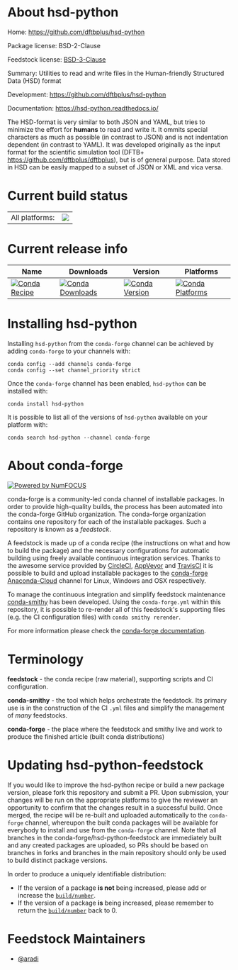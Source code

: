 About hsd-python
================

Home: https://github.com/dftbplus/hsd-python

Package license: BSD-2-Clause

Feedstock license: [BSD-3-Clause](https://github.com/conda-forge/hsd-python-feedstock/blob/master/LICENSE.txt)

Summary: Utilities to read and write files in the Human-friendly Structured Data (HSD) format

Development: https://github.com/dftbplus/hsd-python

Documentation: https://hsd-python.readthedocs.io/

The HSD-format is very similar to both JSON and YAML, but tries to minimize the
effort for **humans** to read and write it. It ommits special characters as much
as possible (in contrast to JSON) and is not indentation dependent (in contrast
to YAML). It was developed originally as the input format for the scientific
simulation tool (DFTB+ <https://github.com/dftbplus/dftbplus>), but is
of general purpose. Data stored in HSD can be easily mapped to a subset of JSON
or XML and vica versa.


Current build status
====================


<table><tr><td>All platforms:</td>
    <td>
      <a href="https://dev.azure.com/conda-forge/feedstock-builds/_build/latest?definitionId=14493&branchName=master">
        <img src="https://dev.azure.com/conda-forge/feedstock-builds/_apis/build/status/hsd-python-feedstock?branchName=master">
      </a>
    </td>
  </tr>
</table>

Current release info
====================

| Name | Downloads | Version | Platforms |
| --- | --- | --- | --- |
| [![Conda Recipe](https://img.shields.io/badge/recipe-hsd--python-green.svg)](https://anaconda.org/conda-forge/hsd-python) | [![Conda Downloads](https://img.shields.io/conda/dn/conda-forge/hsd-python.svg)](https://anaconda.org/conda-forge/hsd-python) | [![Conda Version](https://img.shields.io/conda/vn/conda-forge/hsd-python.svg)](https://anaconda.org/conda-forge/hsd-python) | [![Conda Platforms](https://img.shields.io/conda/pn/conda-forge/hsd-python.svg)](https://anaconda.org/conda-forge/hsd-python) |

Installing hsd-python
=====================

Installing `hsd-python` from the `conda-forge` channel can be achieved by adding `conda-forge` to your channels with:

```
conda config --add channels conda-forge
conda config --set channel_priority strict
```

Once the `conda-forge` channel has been enabled, `hsd-python` can be installed with:

```
conda install hsd-python
```

It is possible to list all of the versions of `hsd-python` available on your platform with:

```
conda search hsd-python --channel conda-forge
```


About conda-forge
=================

[![Powered by
NumFOCUS](https://img.shields.io/badge/powered%20by-NumFOCUS-orange.svg?style=flat&colorA=E1523D&colorB=007D8A)](https://numfocus.org)

conda-forge is a community-led conda channel of installable packages.
In order to provide high-quality builds, the process has been automated into the
conda-forge GitHub organization. The conda-forge organization contains one repository
for each of the installable packages. Such a repository is known as a *feedstock*.

A feedstock is made up of a conda recipe (the instructions on what and how to build
the package) and the necessary configurations for automatic building using freely
available continuous integration services. Thanks to the awesome service provided by
[CircleCI](https://circleci.com/), [AppVeyor](https://www.appveyor.com/)
and [TravisCI](https://travis-ci.com/) it is possible to build and upload installable
packages to the [conda-forge](https://anaconda.org/conda-forge)
[Anaconda-Cloud](https://anaconda.org/) channel for Linux, Windows and OSX respectively.

To manage the continuous integration and simplify feedstock maintenance
[conda-smithy](https://github.com/conda-forge/conda-smithy) has been developed.
Using the ``conda-forge.yml`` within this repository, it is possible to re-render all of
this feedstock's supporting files (e.g. the CI configuration files) with ``conda smithy rerender``.

For more information please check the [conda-forge documentation](https://conda-forge.org/docs/).

Terminology
===========

**feedstock** - the conda recipe (raw material), supporting scripts and CI configuration.

**conda-smithy** - the tool which helps orchestrate the feedstock.
                   Its primary use is in the construction of the CI ``.yml`` files
                   and simplify the management of *many* feedstocks.

**conda-forge** - the place where the feedstock and smithy live and work to
                  produce the finished article (built conda distributions)


Updating hsd-python-feedstock
=============================

If you would like to improve the hsd-python recipe or build a new
package version, please fork this repository and submit a PR. Upon submission,
your changes will be run on the appropriate platforms to give the reviewer an
opportunity to confirm that the changes result in a successful build. Once
merged, the recipe will be re-built and uploaded automatically to the
`conda-forge` channel, whereupon the built conda packages will be available for
everybody to install and use from the `conda-forge` channel.
Note that all branches in the conda-forge/hsd-python-feedstock are
immediately built and any created packages are uploaded, so PRs should be based
on branches in forks and branches in the main repository should only be used to
build distinct package versions.

In order to produce a uniquely identifiable distribution:
 * If the version of a package **is not** being increased, please add or increase
   the [``build/number``](https://docs.conda.io/projects/conda-build/en/latest/resources/define-metadata.html#build-number-and-string).
 * If the version of a package **is** being increased, please remember to return
   the [``build/number``](https://docs.conda.io/projects/conda-build/en/latest/resources/define-metadata.html#build-number-and-string)
   back to 0.

Feedstock Maintainers
=====================

* [@aradi](https://github.com/aradi/)

